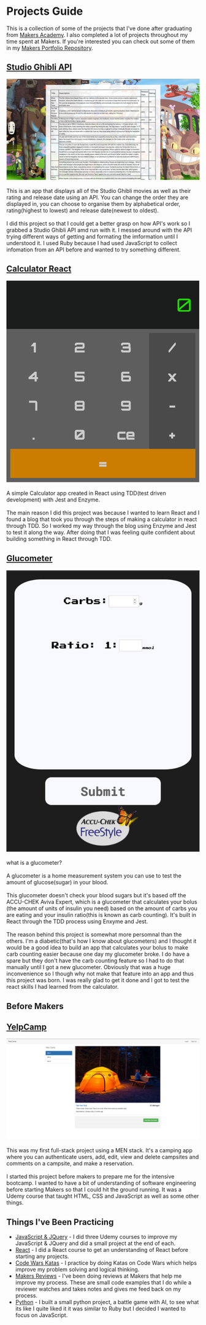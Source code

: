 # Projects Guide

This is a collection of some of the projects that I've done after graduating from [Makers Academy](https://makers.tech/). I also completed a lot of projects throughout my time spent at Makers. If you're interested you can check out some of them in my [Makers Portfolio Repository](https://github.com/kealanheena/makersPortfolio).

## [Studio Ghibli API](https://github.com/kealanheena/studio_ghibli_api)

<div align="center">
  <img src="./img/studioGhibli.png"/>
</div>

<br>
This is an app that displays all of the Studio Ghibli movies as well as their rating and release date using an API. You can change the order they are displayed in, you can choose to organise them by alphabetical order, rating(highest to lowest) and release date(newest to oldest).
<br><br>
I did this project so that I could get a better grasp on how API's work so I grabbed a Studio Ghibli API amd run with it. I messed around with the API trying different ways of getting and formating the imformation until I understood it. I used Ruby because I had used JavaScript to collect infomation from an API before and wanted to try something different.
<br>

## [Calculator React](https://github.com/kealanheena/calculator_react)


<div align="center">
  <img src="./img/calculator.png"/>
</div>

<br>
A simple Calculator app created in React using TDD(test driven development) with Jest and Enzyme.
<br><br>
The main reason I did this project was because I wanted to learn React and I found a blog that took you through the steps of making a calculator in react through TDD. So I worked my way through the blog using Enzyme and Jest to test it along the way. After doing that I was feeling quite confident about building something in React through TDD.
<br>

## [Glucometer](https://github.com/kealanheena/glucometer)

<div align="center">
  <img src="./img/glucometer.png"/>
</div>

<br>
what is a glucometer?
<br><br>
A glucometer is a home measurement system you can use to test the amount of glucose(sugar) in your blood.
<br><br>
This glucometer doesn't check your blood sugars but it's based off the ACCU-CHEK Aviva Expert, which is a glucometer that calculates your bolus (the amount of units of insulin you need) based on the amount of carbs you are eating and your insulin ratio(this is known as carb counting). It's built in React through the TDD process using Enxyme and Jest.
<br><br>
The reason behind this project is somewhat more persomnal than the others. I'm a diabetic(that's how I know about glucometers) and I thought it would be a good idea to build an app that calculates your bolus to make carb counting easier because one day my glucometer broke. I do have a spare but they don't have the carb counting feature so I had to do that manually until I got a new glucometer. Obviously that was a huge inconvenience so I though why not make that feature into an app and thus this project was born. I was really glad to get it done and I got to test the react skills I had learned from the calculator.
<br>

## Before Makers
## [YelpCamp](https://kealan-heena-yelpcamp.herokuapp.com/)

<div align="center">
  <img src="./img/yelpCamp.png"/>
</div>

<br>
This was my first full-stack project using a MEN stack. It's a camping app where you can authenticate users, add, edit, view and delete campsites and comments on a campsite, and make a reservation.
<br><br>
I started this project before makers to prepare me for the intensive bootcamp. I wanted to have a bit of understanding of software engineering before starting Makers so that I could hit the ground running. It was a Udemy course that taught HTML, CSS and JavaScript as well as some other things.
<br>


## Things I've Been Practicing
- [JavaScript & JQuery](https://github.com/kealanheena/javascript_practice) - I did three Udemy courses to improve my JavaScript & JQuery and did a small project at the end of each.
- [React](https://github.com/kealanheena/react) - I did a React course to get an understanding of React before starting any projects.
- [Code Wars Katas](https://www.codewars.com/users/kealanheena) - I practice by doing Katas on Code Wars which helps improve my problem solving and logical thinking.
- [Makers Reviews](https://github.com/kealanheena/review_three) - I've been doing reviews at Makers that help me improve my process. These are small code examples that I do while a reviewer watches and takes notes and gives me feed back on my process.
- [Python](https://github.com/kealanheena/learninng_python) - I built a small python project, a battle game with AI, to see what its like I quite liked it it was similar to Ruby but I decided I wanted to focus on JavaScript.
